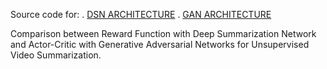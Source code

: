 Source code for:
	. [DSN ARCHITECTURE](https://github.com/sylvainma/Summarizer)
	. [GAN ARCHITECTURE](https://github.com/e-apostolidis/AC-SUM-GAN)

Comparison  between  Reward  Function  with  Deep  Summarization Network  and  Actor-Critic  with  Generative  Adversarial  Networks  for Unsupervised  Video  Summarization.